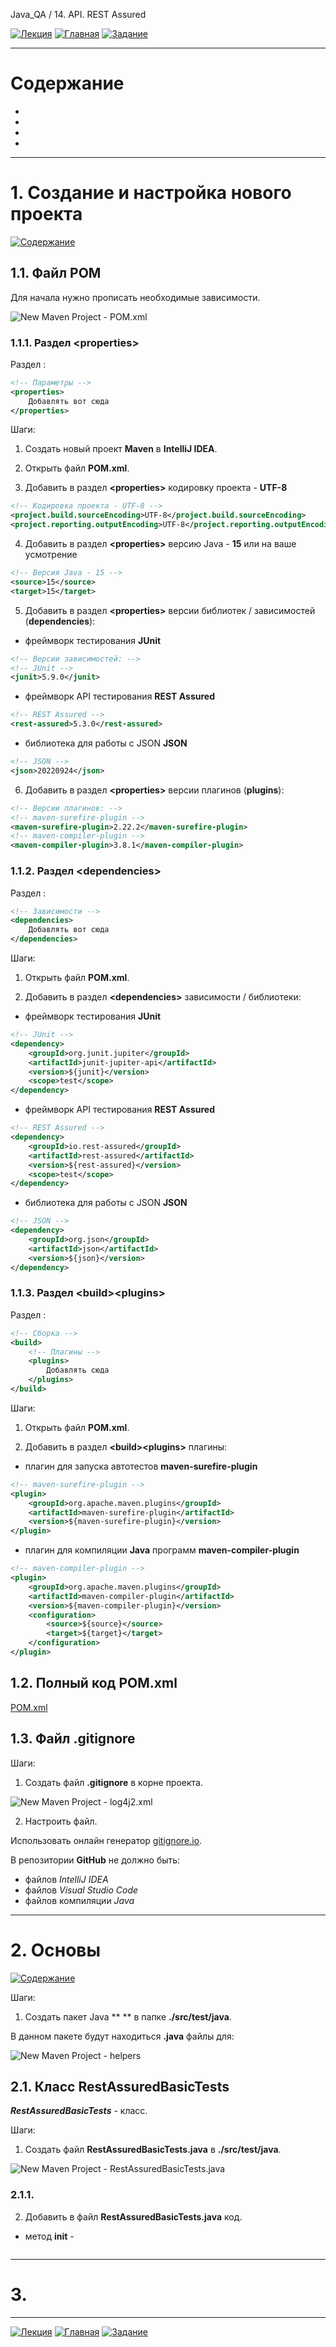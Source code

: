 Java_QA / 14. API. REST Assured

[![Лекция](https://img.shields.io/badge/-Лекция-ee99ff)](1.%20Лекция.md)
[![Главная](https://img.shields.io/badge/-Главная-aaccee)](README.md)
[![Задание](https://img.shields.io/badge/-Задание-99ffee)](3.%20Задание.md)

***

# Содержание

* []()
* []()
* []()
* []()

***

# 1. Создание и настройка нового проекта

[![Содержание](https://img.shields.io/badge/-Содержание-66eeff)](#содержание)

## 1.1. Файл POM

Для начала нужно прописать необходимые зависимости.

![New Maven Project - POM.xml](./_Files/2.%20New%20Project/01.jpg "New Project - POM.xml")

### 1.1.1. Раздел \<properties\>

Раздел **<properties>**:

```xml
<!-- Параметры -->
<properties>
    Добавлять вот сюда
</properties>
```

Шаги:

1. Создать новый проект **Maven** в **IntelliJ IDEA**.

2. Открыть файл **POM.xml**.

3. Добавить в раздел **\<properties\>** кодировку проекта - **UTF-8**

```xml
<!-- Кодировка проекта - UTF-8 -->
<project.build.sourceEncoding>UTF-8</project.build.sourceEncoding>
<project.reporting.outputEncoding>UTF-8</project.reporting.outputEncoding>
```

4. Добавить в раздел **\<properties\>** версию Java - **15** или на ваше усмотрение

```xml
<!-- Версия Java - 15 -->
<source>15</source>
<target>15</target>
```

5. Добавить в раздел **\<properties\>** версии библиотек / зависимостей (**dependencies**):

* фреймворк тестирования **JUnit**

```xml
<!-- Версии зависимостей: -->
<!-- JUnit -->
<junit>5.9.0</junit>
```

* фреймворк API тестирования **REST Assured**

```xml
<!-- REST Assured -->
<rest-assured>5.3.0</rest-assured>
```

* библиотека для работы с JSON **JSON**

```xml
<!-- JSON -->
<json>20220924</json>
```

6. Добавить в раздел **\<properties\>** версии плагинов (**plugins**):

```xml
<!-- Версии плагинов: -->
<!-- maven-surefire-plugin -->
<maven-surefire-plugin>2.22.2</maven-surefire-plugin>
<!-- maven-compiler-plugin -->
<maven-compiler-plugin>3.8.1</maven-compiler-plugin>
```

### 1.1.2. Раздел \<dependencies\>

Раздел **<dependencies>**:

```xml
<!-- Зависимости -->
<dependencies>
    Добавлять вот сюда
</dependencies>
```  

Шаги:

1. Открыть файл **POM.xml**.

2. Добавить в раздел **\<dependencies\>** зависимости / библиотеки:

* фреймворк тестирования **JUnit**

```xml
<!-- JUnit -->
<dependency>
    <groupId>org.junit.jupiter</groupId>
    <artifactId>junit-jupiter-api</artifactId>
    <version>${junit}</version>
    <scope>test</scope>
</dependency>
```    


* фреймворк API тестирования **REST Assured**

```xml
<!-- REST Assured -->
<dependency>
    <groupId>io.rest-assured</groupId>
    <artifactId>rest-assured</artifactId>
    <version>${rest-assured}</version>
    <scope>test</scope>
</dependency>
```

* библиотека для работы с JSON **JSON**

```xml
<!-- JSON -->
<dependency>
    <groupId>org.json</groupId>
    <artifactId>json</artifactId>
    <version>${json}</version>
</dependency>
```

### 1.1.3. Раздел \<build\>\<plugins\>

Раздел **<build><plugins>**:

```xml
<!-- Сборка -->
<build>
    <!-- Плагины -->
    <plugins>
        Добавлять сюда
    </plugins>
</build>
```

Шаги:

1. Открыть файл **POM.xml**.

2. Добавить в раздел **\<build\>\<plugins\>** плагины:

* плагин для запуска автотестов **maven-surefire-plugin**

```xml
<!-- maven-surefire-plugin -->
<plugin>
    <groupId>org.apache.maven.plugins</groupId>
    <artifactId>maven-surefire-plugin</artifactId>
    <version>${maven-surefire-plugin}</version>
</plugin>
```

* плагин для компиляции **Java** программ **maven-compiler-plugin**

```xml
<!-- maven-compiler-plugin -->
<plugin>
    <groupId>org.apache.maven.plugins</groupId>
    <artifactId>maven-compiler-plugin</artifactId>
    <version>${maven-compiler-plugin}</version>
    <configuration>
        <source>${source}</source>
        <target>${target}</target>
    </configuration>
</plugin>
```

## 1.2. Полный код POM.xml

[POM.xml](_Sample/pom.xml)

## 1.3. Файл .gitignore

Шаги:

1. Создать файл **.gitignore** в корне проекта.

![New Maven Project - log4j2.xml](./_Files/2.%20New%20Project/02.jpg "New Project - .gitignore")

2. Настроить файл.

Использовать онлайн генератор [gitignore.io](https://docs.gitignore.io/).

В репозитории **GitHub** не должно быть:

* файлов *IntelliJ IDEA*
* файлов *Visual Studio Code*
* файлов компиляции *Java*

***

# 2. Основы

[![Содержание](https://img.shields.io/badge/-Содержание-66eeff)](#содержание)

Шаги:

1. Создать пакет Java ** ** в папке **./src/test/java**.

В данном пакете будут находиться **.java** файлы для:

![New Maven Project - helpers](./_Files/2.%20New%20Project/01.jpg "New Project - helpers")

## 2.1. Класс RestAssuredBasicTests 

***RestAssuredBasicTests*** - класс.

Шаги:

1. Создать файл **RestAssuredBasicTests.java** в **./src/test/java**.

![New Maven Project - RestAssuredBasicTests.java](./_Files/2.%20New%20Project/02.jpg "New Project - RestAssuredBasicTests.java")

### 2.1.1. 

2. Добавить в файл **RestAssuredBasicTests.java** код.

* метод **init** -  

```java

```

***

# 3. 
***

[![Лекция](https://img.shields.io/badge/-Лекция-ee99ff)](1.%20Лекция.md)
[![Главная](https://img.shields.io/badge/-Главная-aaccee)](README.md)
[![Задание](https://img.shields.io/badge/-Задание-99ffee)](3.%20Задание.md)
